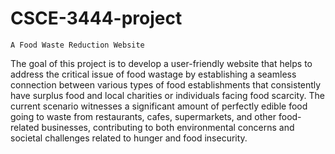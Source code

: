 # CSCE-3444-project

    A Food Waste Reduction Website
The goal of this project is to develop a user-friendly website that helps to address the critical issue of food wastage by establishing a seamless connection between various types of food establishments that consistently have surplus food and local charities or individuals facing food scarcity. The current scenario witnesses a significant amount of perfectly edible food going to waste from restaurants, cafes, supermarkets, and other food-related businesses, contributing to both environmental concerns and societal challenges related to hunger and food insecurity.

